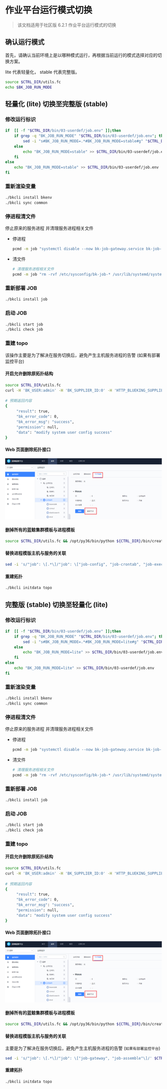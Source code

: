 # 作业平台运行模式切换

> 该文档适用于社区版 6.2.1 作业平台运行模式的切换

## 确认运行模式

首先，请确认当前环境上是以哪种模式运行，再根据当前运行的模式选择对应的切换方案。

lite 代表轻量化， stable 代表完整版。

```bash
source $CTRL_DIR/utils.fc
echo $BK_JOB_RUN_MODE
```

## 轻量化 (lite) 切换至完整版 (stable)

### 修改运行标识

```bash
if  [[ -f "$CTRL_DIR/bin/03-userdef/job.env" ]];then
    if grep -q "BK_JOB_RUN_MODE" "$CTRL_DIR/bin/03-userdef/job.env"; then
        sed -i "s#BK_JOB_RUN_MODE=.*#BK_JOB_RUN_MODE=stable#g" "$CTRL_DIR/bin/03-userdef/job.env"
    else
        echo "BK_JOB_RUN_MODE=stable" >> $CTRL_DIR/bin/03-userdef/job.env
    fi
else
    echo "BK_JOB_RUN_MODE=stable" >> $CTRL_DIR/bin/03-userdef/job.env
fi
```

### 重新渲染变量

```bash
./bkcli install bkenv
./bkcli sync common
```

### 停进程清文件

停止原来的服务进程  并清理服务进程相关文件

- 停进程

    ```bash
    pcmd -m job "systemctl disable --now bk-job-gateway.service bk-job-assemble.service"
    ```

- 清文件

    ```bash
    # 清理服务进程相关文件
    pcmd -m job "rm -rvf /etc/sysconfig/bk-job-* /usr/lib/systemd/system/bk-job-* && systemctl daemon-reload"
    ```

### 重新部署 JOB

```bash
./bkcli install job
```

### 启动 JOB

```bash
./bkcli start job
./bkcli check job
```

### 重建 topo

该操作主要是为了解决在服务切换后，避免产生主机服务进程的告警 (如果有部署监控平台)

#### 开启允许删除原拓扑结构

```bash
source $CTRL_DIR/utils.fc
curl -H 'BK_USER:admin' -H 'BK_SUPPLIER_ID:0' -H 'HTTP_BLUEKING_SUPPLIER_ID:0' -X POST $BK_CMDB_IP0:9000/migrate/v3/migrate/system/user_config/blueking_modify/true 

# 预期返回内容
{
     "result": true,
     "bk_error_code": 0,
     "bk_error_msg": "success",
     "permission": null,
     "data": "modify system user config success"
}
```

#### Web 页面删除拓扑接口

![bk_topo](../../assets/bk_topo.png)

#### 删掉所有的蓝鲸集群模板与进程模板

```bash
source $CTRL_DIR/utils.fc && /opt/py36/bin/python ${CTRL_DIR}/bin/create_blueking_set.py -c ${BK_PAAS_APP_CODE}  -t ${BK_PAAS_APP_SECRET} --delete
```

#### 替换进程模版主机与服务的关联

```bash
sed -i 's/"job": \[.*\]/"job": \["job-config", "job-crontab", "job-execute", "job-gateway", "job-logsvr", "job-manage", "job-backup", "job-analysis"\]/' $CTRL_DIR/bin/create_blueking_set.py
```

#### 重建拓扑

```bash
./bkcli initdata topo
```

## 完整版 (stable) 切换至轻量化 (lite)

### 修改运行标识

```bash
if  [[ -f "$CTRL_DIR/bin/03-userdef/job.env" ]];then
    if grep -q "BK_JOB_RUN_MODE" "$CTRL_DIR/bin/03-userdef/job.env"; then
        sed -i "s#BK_JOB_RUN_MODE=.*#BK_JOB_RUN_MODE=lite#g" "$CTRL_DIR/bin/03-userdef/job.env"
    else
        echo "BK_JOB_RUN_MODE=lite" >> $CTRL_DIR/bin/03-userdef/job.env
    fi
else
    echo "BK_JOB_RUN_MODE=lite" >> $CTRL_DIR/bin/03-userdef/job.env
fi
```

### 重新渲染变量

```bash
./bkcli install bkenv
./bkcli sync common
```

### 停进程清文件

停止原来的服务进程  并清理服务进程相关文件

- 停进程

    ```bash
    pcmd -m job "systemctl disable --now bk-job-gateway.service bk-job-execute.service bk-job-backup.service bk-job-logsvr.service bk-job-crontab.service bk-job-config.service bk-job-analysis.service bk-job-manage.service"
    ```

- 清文件

    ```bash
    # 清理服务进程相关文件
    pcmd -m job "rm -rvf /etc/sysconfig/bk-job-* /usr/lib/systemd/system/bk-job-* && systemctl daemon-reload"
    ```

### 重新部署 JOB

```bash
./bkcli install job
```

### 启动 JOB

```bash
./bkcli start job
./bkcli check job
```

### 重建 topo

#### 开启允许删除原拓扑结构

```bash
source $CTRL_DIR/utils.fc
curl -H 'BK_USER:admin' -H 'BK_SUPPLIER_ID:0' -H 'HTTP_BLUEKING_SUPPLIER_ID:0' -X POST $BK_CMDB_IP0:9000/migrate/v3/migrate/system/user_config/blueking_modify/true 

# 预期返回内容
{
     "result": true,
     "bk_error_code": 0,
     "bk_error_msg": "success",
     "permission": null,
     "data": "modify system user config success"
}
```

#### Web 页面删除拓扑接口

![bk_topo](../../assets/bk_topo.png)

#### 删掉所有的蓝鲸集群模板与进程模板

```bash
source $CTRL_DIR/utils.fc && /opt/py36/bin/python ${CTRL_DIR}/bin/create_blueking_set.py -c ${BK_PAAS_APP_CODE}  -t ${BK_PAAS_APP_SECRET} --delete
```

#### 替换进程模版主机与服务的关联

主要是为了解决在服务切换后，避免产生主机服务进程的告警 (`如果有部署监控平台`)

```bash
sed -i 's/"job": \[.*\]/"job": \["job-gateway", "job-assemble"\]/' $CTRL_DIR/bin/create_blueking_set.py
```

#### 重建拓扑

```bash
./bkcli initdata topo
```

